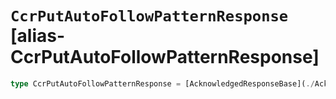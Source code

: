 # `CcrPutAutoFollowPatternResponse` [alias-CcrPutAutoFollowPatternResponse]
```typescript
type CcrPutAutoFollowPatternResponse = [AcknowledgedResponseBase](./AcknowledgedResponseBase.md);
```
